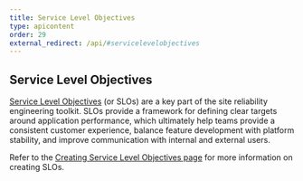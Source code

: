 ```yaml
---
title: Service Level Objectives
type: apicontent
order: 29
external_redirect: /api/#servicelevelobjectives
---
```

## Service Level Objectives

[Service Level Objectives][1] (or SLOs) are a key part of the site reliability engineering toolkit. SLOs provide a 
framework for defining clear targets around application performance, which ultimately help teams provide a consistent 
customer experience, balance feature development with platform stability, and improve communication with internal and 
external users. 

Refer to the [Creating Service Level Objectives page][2] for more information on creating SLOs.

[1]: /service_level_objectives
[2]: /service_level_objectives/slo_types
